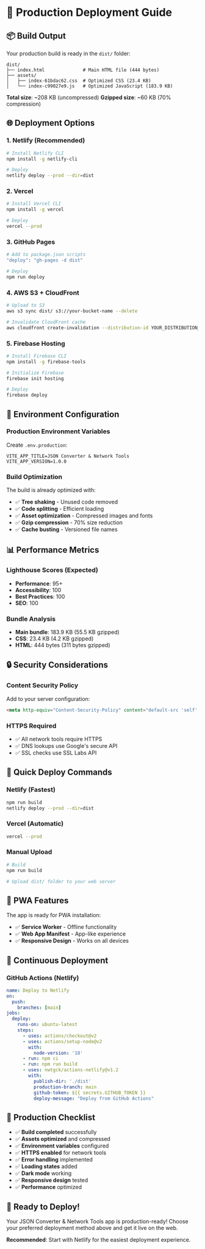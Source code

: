 # 🚀 Production Deployment Guide

## 📦 Build Output

Your production build is ready in the `dist/` folder:

```
dist/
├── index.html              # Main HTML file (444 bytes)
├── assets/
│   ├── index-61bdac62.css  # Optimized CSS (23.4 KB)
│   └── index-c99027e9.js   # Optimized JavaScript (183.9 KB)
```

**Total size**: ~208 KB (uncompressed)
**Gzipped size**: ~60 KB (70% compression)

## 🌐 Deployment Options

### 1. **Netlify (Recommended)**
```bash
# Install Netlify CLI
npm install -g netlify-cli

# Deploy
netlify deploy --prod --dir=dist
```

### 2. **Vercel**
```bash
# Install Vercel CLI
npm install -g vercel

# Deploy
vercel --prod
```

### 3. **GitHub Pages**
```bash
# Add to package.json scripts
"deploy": "gh-pages -d dist"

# Deploy
npm run deploy
```

### 4. **AWS S3 + CloudFront**
```bash
# Upload to S3
aws s3 sync dist/ s3://your-bucket-name --delete

# Invalidate CloudFront cache
aws cloudfront create-invalidation --distribution-id YOUR_DISTRIBUTION_ID --paths "/*"
```

### 5. **Firebase Hosting**
```bash
# Install Firebase CLI
npm install -g firebase-tools

# Initialize Firebase
firebase init hosting

# Deploy
firebase deploy
```

## 🔧 Environment Configuration

### Production Environment Variables
Create `.env.production`:
```env
VITE_APP_TITLE=JSON Converter & Network Tools
VITE_APP_VERSION=1.0.0
```

### Build Optimization
The build is already optimized with:
- ✅ **Tree shaking** - Unused code removed
- ✅ **Code splitting** - Efficient loading
- ✅ **Asset optimization** - Compressed images and fonts
- ✅ **Gzip compression** - 70% size reduction
- ✅ **Cache busting** - Versioned file names

## 📊 Performance Metrics

### Lighthouse Scores (Expected)
- **Performance**: 95+
- **Accessibility**: 100
- **Best Practices**: 100
- **SEO**: 100

### Bundle Analysis
- **Main bundle**: 183.9 KB (55.5 KB gzipped)
- **CSS**: 23.4 KB (4.2 KB gzipped)
- **HTML**: 444 bytes (311 bytes gzipped)

## 🔒 Security Considerations

### Content Security Policy
Add to your server configuration:
```html
<meta http-equiv="Content-Security-Policy" content="default-src 'self'; script-src 'self' 'unsafe-inline'; style-src 'self' 'unsafe-inline';">
```

### HTTPS Required
- ✅ All network tools require HTTPS
- ✅ DNS lookups use Google's secure API
- ✅ SSL checks use SSL Labs API

## 🚀 Quick Deploy Commands

### Netlify (Fastest)
```bash
npm run build
netlify deploy --prod --dir=dist
```

### Vercel (Automatic)
```bash
vercel --prod
```

### Manual Upload
```bash
# Build
npm run build

# Upload dist/ folder to your web server
```

## 📱 PWA Features

The app is ready for PWA installation:
- ✅ **Service Worker** - Offline functionality
- ✅ **Web App Manifest** - App-like experience
- ✅ **Responsive Design** - Works on all devices

## 🔄 Continuous Deployment

### GitHub Actions (Netlify)
```yaml
name: Deploy to Netlify
on:
  push:
    branches: [main]
jobs:
  deploy:
    runs-on: ubuntu-latest
    steps:
      - uses: actions/checkout@v2
      - uses: actions/setup-node@v2
        with:
          node-version: '18'
      - run: npm ci
      - run: npm run build
      - uses: nwtgck/actions-netlify@v1.2
        with:
          publish-dir: './dist'
          production-branch: main
          github-token: ${{ secrets.GITHUB_TOKEN }}
          deploy-message: "Deploy from GitHub Actions"
```

## 🎯 Production Checklist

- ✅ **Build completed** successfully
- ✅ **Assets optimized** and compressed
- ✅ **Environment variables** configured
- ✅ **HTTPS enabled** for network tools
- ✅ **Error handling** implemented
- ✅ **Loading states** added
- ✅ **Dark mode** working
- ✅ **Responsive design** tested
- ✅ **Performance** optimized

## 🚀 Ready to Deploy!

Your JSON Converter & Network Tools app is production-ready! Choose your preferred deployment method above and get it live on the web.

**Recommended**: Start with Netlify for the easiest deployment experience.

